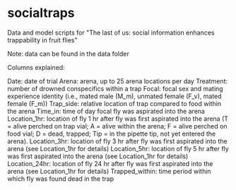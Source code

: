 # socialtraps

Data and model scripts for "The last of us: social information enhances trappability in fruit flies"

Note: data can be found in the data folder

Columns explained:

Date: date of trial
Arena: arena, up to 25 arena locations per day
Treatment: number of drowned conspecifics within a trap
Focal: focal sex and mating experience identity (i.e., mated male (M_m), unmated female (F_v), mated female (F_m))
Trap_side: relative location of trap compared to food within the arena
Time_in: time of day focal fly was aspirated into the arena
Location_1hr: location of fly 1 hr after fly was first aspirated into the arena (T = alive perched on trap vial; A = alive within the arena; F = alive perched on food vial; D = dead, trapped; Tip = in the pipette tip, not yet entered the arena). 
Location_3hr: location of fly 3 hr after fly was first aspirated into the arena (see Location_1hr for details)
Location_5hr: location of fly 5 hr after fly was first aspirated into the arena (see Location_1hr for details)
Location_24hr: location of fly 24 hr after fly was first aspirated into the arena (see Location_1hr for details)
Trapped_within: time period within which fly was found dead in the trap
